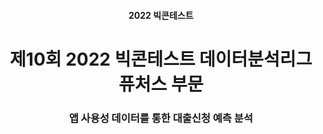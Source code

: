 <h4 align='center'> 2022 빅콘테스트 </h4>

<h1 align='center'> 제10회 2022 빅콘테스트 데이터분석리그 퓨처스 부문 </h1>

<h3 align='center'> 앱 사용성 데이터를 통한 대출신청 예측 분석 </h3>
